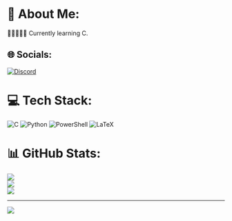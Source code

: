 # 💫 About Me:
👩🏻‍💻🇲🇦 Currently learning C.


## 🌐 Socials:
[![Discord](https://img.shields.io/badge/Discord-%237289DA.svg?logo=discord&logoColor=white)](https://discord.gg/https://discord.gg/SBPcTbD83Z) 

# 💻 Tech Stack:
![C](https://img.shields.io/badge/c-%2300599C.svg?style=for-the-badge&logo=c&logoColor=white) ![Python](https://img.shields.io/badge/python-3670A0?style=for-the-badge&logo=python&logoColor=ffdd54) ![PowerShell](https://img.shields.io/badge/PowerShell-%235391FE.svg?style=for-the-badge&logo=powershell&logoColor=white) ![LaTeX](https://img.shields.io/badge/latex-%23008080.svg?style=for-the-badge&logo=latex&logoColor=white)
# 📊 GitHub Stats:
![](https://github-readme-stats.vercel.app/api?username=oViqa&theme=aura&hide_border=false&include_all_commits=false&count_private=false)<br/>
![](https://github-readme-streak-stats.herokuapp.com/?user=oViqa&theme=aura&hide_border=false)<br/>
![](https://github-readme-stats.vercel.app/api/top-langs/?username=oViqa&theme=aura&hide_border=false&include_all_commits=false&count_private=false&layout=compact)

---
[![](https://visitcount.itsvg.in/api?id=oViqa&icon=0&color=0)](https://visitcount.itsvg.in)
